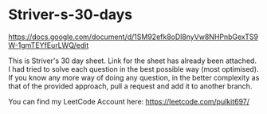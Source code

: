 # Striver-s-30-days
https://docs.google.com/document/d/1SM92efk8oDl8nyVw8NHPnbGexTS9W-1gmTEYfEurLWQ/edit

This is Striver's 30 day sheet.
Link for the sheet has already been attached.
I had tried to solve each question in the best possible way (most optimised).
If you know any more way of doing any question, in the better complexity as that of the provided approach, pull a request and add it to another branch.

You can find my LeetCode Account here:
https://leetcode.com/pulkit697/
